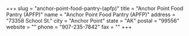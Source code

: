 +++
slug = "anchor-point-food-pantry-(apfp)"
title = "Anchor Point Food Pantry (APFP)"
name = "Anchor Point Food Pantry (APFP)"
address = "73358 School St."
city = "Anchor Point"
state = "AK"
postal = "99556"
website = ""
phone = "907-235-7842"
fax = ""
+++
